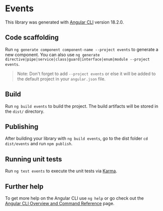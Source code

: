 # Events

This library was generated with [Angular CLI](https://github.com/angular/angular-cli) version 18.2.0.

## Code scaffolding

Run `ng generate component component-name --project events` to generate a new component. You can also use `ng generate directive|pipe|service|class|guard|interface|enum|module --project events`.
> Note: Don't forget to add `--project events` or else it will be added to the default project in your `angular.json` file. 

## Build

Run `ng build events` to build the project. The build artifacts will be stored in the `dist/` directory.

## Publishing

After building your library with `ng build events`, go to the dist folder `cd dist/events` and run `npm publish`.

## Running unit tests

Run `ng test events` to execute the unit tests via [Karma](https://karma-runner.github.io).

## Further help

To get more help on the Angular CLI use `ng help` or go check out the [Angular CLI Overview and Command Reference](https://angular.dev/tools/cli) page.
